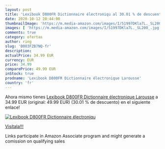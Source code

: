```yaml
---
layout: post
title: 'Lexibook D800FR Dictionnaire électroniqu al 30.01 % de descuento'
date: 2020-10-12 20:44:00
thumbnailImage: 'https://m.media-amazon.com/images/I/51997DKla7L._SL200_.jpg'
images: [ 'https://m.media-amazon.com/images/I/51997DKla7L._SL200_.jpg' ]
comments: true
category: ofertas
author: ring
slug: 'B003FZB7NQ-fr'
description:
actualPrice: 34.99 EUR
currency: EUR
price: 34.99
comparePrice: 49.99 EUR
inStock: true
prodname: 'Lexibook D800FR Dictionnaire électronique Larousse'
country: 'fr'
---
```


Ahora mismo tienes [Lexibook D800FR Dictionnaire électronique Larousse](https://www.amazon.fr/dp/B003FZB7NQ/?tag=tolees0d-21) a 34.99 EUR (original: 49.99 EUR) (30.01 %  de descuento) en el siguiente enlace!

[![Lexibook D800FR Dictionnaire électroniqu](https://m.media-amazon.com/images/I/51997DKla7L._SL200_.jpg)](https://www.amazon.fr/dp/B003FZB7NQ/?tag=tolees0d-21)

[Visítala!!!](https://www.amazon.fr/dp/B003FZB7NQ/?tag=tolees0d-21)

Links participate in Amazon Associate program and might generate a comission on qualifying sales

